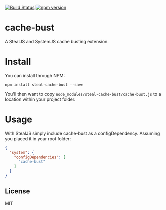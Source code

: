 [![Build Status](https://travis-ci.org/stealjs/cache-bust.svg?branch=master)](https://travis-ci.org/stealjs/cache-bust)
[![npm version](https://badge.fury.io/js/steal-cache-bust.svg)](http://badge.fury.io/js/steal-cache-bust)

# cache-bust

A StealJS and SystemJS cache busting extension.

# Install

You can install through NPM:

```
npm install steal-cache-bust --save
```

You'll then want to copy `node_modules/steal-cache-bust/cache-bust.js` to a location within your project folder.

# Usage

With StealJS simply include cache-bust as a configDependency.  Assuming you placed it in your root folder:

```json
{
  "system": {
    "configDependencies": [
      "cache-bust"
    ]
  }
}

```

## License

MIT
